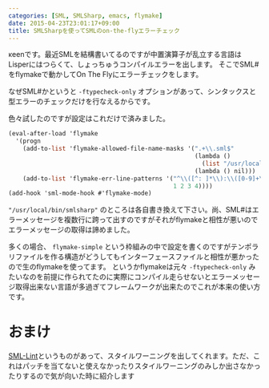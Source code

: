 ```yaml
---
categories: [SML, SMLSharp, emacs, flymake]
date: 2015-04-23T23:01:17+09:00
title: SMLSharpを使ってSMLのon-the-flyエラーチェック
---
```

κeenです。最近SMLを結構書いてるのですが中置演算子が乱立する言語はLisperにはつらくて、しょっちゅうコンパイルエラーを出します。
そこでSML#をflymakeで動かしてOn The Flyにエラーチェックをします。
<!--more-->

なぜSML#かというと `-ftypecheck-only` オプションがあって、シンタックスと型エラーのチェックだけを行なえるからです。

色々試したのですが設定はこれだけで済みました。

```sml
(eval-after-load 'flymake
  '(progn 
    (add-to-list 'flymake-allowed-file-name-masks '(".+\\.sml$"
                                                    (lambda ()
                                                      (list "/usr/local/bin/smlsharp" (list "-ftypecheck-only" (buffer-file-name))))
                                                    (lambda () nil)))
    (add-to-list 'flymake-err-line-patterns '("^\\([^: ]*\\):\\([0-9]+\\)\\.\\([0-9]+\\)-[0-9]+\\.[0-9]+ \\(Error\\|Warning\\):"
                                              1 2 3 4))))
(add-hook 'sml-mode-hook #'flymake-mode)
```

`"/usr/local/bin/smlsharp"` のところは各自書き換えて下さい。尚、SML#はエラーメッセージを複数行に跨って出すのですがそれがflymakeと相性が悪いのでエラーメッセージの取得は諦めました。

多くの場合、 `flymake-simple` という枠組みの中で設定を書くのですがテンポラリファイルを作る構造がどうしてもインターフェースファイルと相性が悪かったので生のflymakeを使ってます。
というかflymakeは元々 `-ftypecheck-only` みたいなのを前提に作られてたのに実際にコンパイル走らせないとエラーメッセージ取得出来ない言語が多過ぎてフレームワークが出来たのでこれが本来の使い方です。


# おまけ
[SML-Lint](https://github.com/nrnrnr/SML-Lint)というものがあって、スタイルワーニングを出してくれます。ただ、これはパッチを当てないと使えなかったりスタイルワーニングのみしか出さなかったりするので気が向いた時に紹介します




